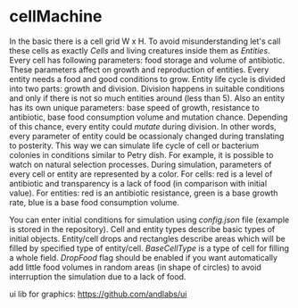# cellMachine

In the basic there is a cell grid W x H. To avoid misunderstanding let's call these cells as exactly <i>Cells</i> and living creatures inside them as <i>Entities</i>. Every cell has following parameters: food storage and volume of antibiotic. These parameters affect on growth and reproduction of entities. Every entity needs a food and good conditions to grow. Entity life cycle is divided into two parts: growth and division. Division happens in suitable conditions and only if there is not so much entities around (less than 5). Also an entity has its own unique parameters: base speed of growth, resistance to antibiotic, base food consumption volume and mutation chance. Depending of this chance, every entity could <i>mutate</i> during division. In other words, every parameter of entity could be ocassionaly changed during translating to posterity. This way we can simulate life cycle of cell or bacterium colonies in conditions similar to Petry dish. For example, it is possible to watch on natural selection processes. During simulation, parameters of every cell or entity are represented by a color. For cells: red is a level of antibiotic and transparency is a lack of food (in comparison with initial value). For entities: red is an antibiotic resistance, green is a base growth rate, blue is a base food consumption volume.

You can enter initial conditions for simulation using <i>config.json</i> file (example is stored in the repository). Cell and entity types describe basic types of initial objects. Entity/cell drops and rectangles describe areas which will be filled by specified type of entity/cell. <i>BaseCellType</i> is a type of cell for filling a whole field. <i>DropFood</i> flag should be enabled if you want automatically add little food volumes in random areas (in shape of circles) to avoid interruption the simulation due to a lack of food.

ui lib for graphics:
https://github.com/andlabs/ui
